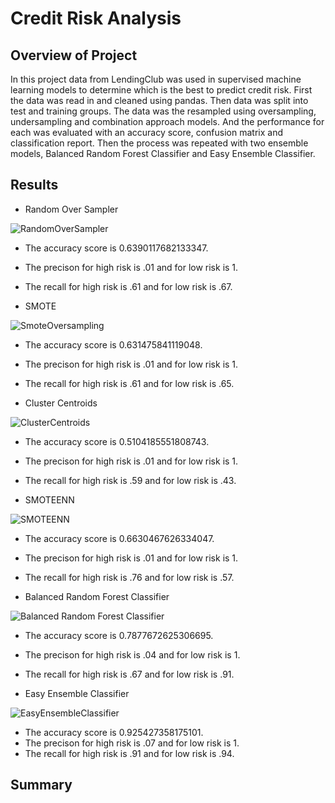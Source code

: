 # Credit Risk Analysis

## Overview of Project
In this project data from LendingClub was used in supervised machine learning models to determine which is
the best to predict credit risk. First the data was read in and cleaned using pandas. Then data was split 
into test and training groups. The data was the resampled using oversampling, undersampling and combination 
approach models. And the performance for each was evaluated with an accuracy score, confusion matrix and 
classification report. Then the process was repeated with two ensemble models, Balanced Random Forest Classifier
and Easy Ensemble Classifier.

## Results
- Random Over Sampler

![RandomOverSampler](https://user-images.githubusercontent.com/103155045/194446933-11997065-11da-4c0c-930a-c9de6ee07f03.png)
  
  - The accuracy score is 0.6390117682133347.
  - The precison for high risk is .01 and for low risk is 1.
  - The recall for high risk is .61 and for low risk is .67.


- SMOTE

![SmoteOversampling](https://user-images.githubusercontent.com/103155045/194446958-c9c96f5c-1d46-4a6c-9b12-ee665626ca32.png)

  - The accuracy score is 0.631475841119048.
  - The precison for high risk is .01 and for low risk is 1.
  - The recall for high risk is .61 and for low risk is .65.


- Cluster Centroids

![ClusterCentroids](https://user-images.githubusercontent.com/103155045/194446982-118cd230-e66f-4032-bdcf-dd7dc1903ab4.png)

  - The accuracy score is 0.5104185551808743.
  - The precison for high risk is .01 and for low risk is 1.
  - The recall for high risk is .59 and for low risk is .43.


- SMOTEENN

![SMOTEENN](https://user-images.githubusercontent.com/103155045/194446992-0d5f1ca0-ceeb-4235-a0de-e730d3c28e95.png)

  - The accuracy score is 0.6630467626334047.
  - The precison for high risk is .01 and for low risk is 1.
  - The recall for high risk is .76 and for low risk is .57.


- Balanced Random Forest Classifier

![Balanced Random Forest Classifier](https://user-images.githubusercontent.com/103155045/194447007-f62718da-2094-4ff4-abea-12d17e97b6a4.png)

  - The accuracy score is 0.7877672625306695.
  - The precison for high risk is .04 and for low risk is 1.
  - The recall for high risk is .67 and for low risk is .91.

- Easy Ensemble Classifier

![EasyEnsembleClassifier](https://user-images.githubusercontent.com/103155045/194447034-26153e97-2fc0-4af5-bd55-e7dc8a90a222.png)

  - The accuracy score is 0.925427358175101.
  - The precison for high risk is .07 and for low risk is 1.
  - The recall for high risk is .91 and for low risk is .94.
## Summary


